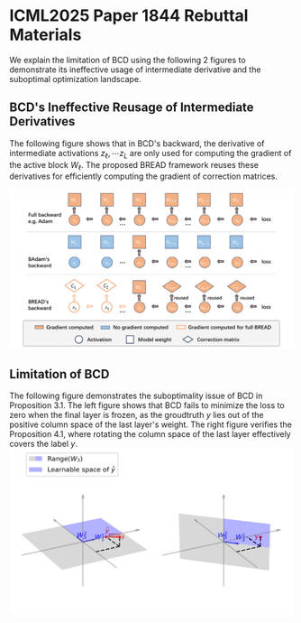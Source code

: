 # ICML2025 Paper 1844 Rebuttal Materials

We explain the limitation of BCD using the following 2 figures to demonstrate its ineffective usage of intermediate derivative and the suboptimal optimization landscape.

## BCD's Ineffective Reusage of Intermediate Derivatives

The following figure shows that in BCD's backward, the derivative of intermediate activations $z_\ell, \cdots z_L$ are only used for computing the gradient of the active block $W_{\ell}$. The proposed BREAD framework reuses these derivatives for efficiently computing the gradient of correction matrices.

![derivative_reusage](derivative_reusage_demo.png)

## Limitation of BCD

The following figure demonstrates the suboptimality issue of BCD in Proposition 3.1. The left figure shows that BCD fails to minimize the loss to zero when the final layer is frozen, as the groudtruth $y$ lies out of the positive column space of the last layer's weight. The right figure verifies the Proposition 4.1, where rotating the column space of the last layer effectively covers the label $y$.
![bcd limitation](bcd_limitation.png)
